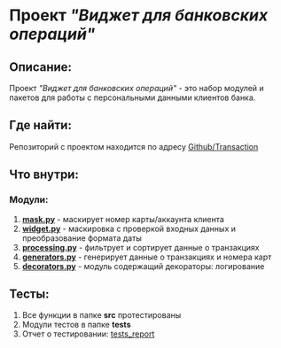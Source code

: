 # Проект *"Виджет для банковских операций"*

## Описание:

Проект *"Виджет для банковских операций"* - это набор модулей и пакетов для работы
с персональными данными клиентов банка.

## Где найти:

Репозиторий с проектом находится по адресу [Github/Transaction](https://github.com/AmirGadzhimirzaev/Transactions.git)

## Что внутри:

### Модули:

1. **[mask.py](src/mask.py)** - маскирует номер карты/аккаунта клиента
2. **[widget.py](src/widget.py)** - маскировка с проверкой входных данных и преобразование формата даты
3. **[processing.py](src/processing.py)** - фильтрует и сортирует данные о транзакциях
4. **[generators.py](src/generators.py)** - генерирует данные о транзакциях и номера карт
5. **[decorators.py](src/decorators.py)** - модуль содержащий декораторы: логирование

## Тесты:

1. Все функции в папке **src** протестированы
2. Модули тестов в папке **tests**
3. Отчет о тестировании: [tests_report](http://localhost:63342/Transactions/htmlcov/index.html?_ijt=h7glan3dd8im6u77lg6s4fu07&_ij_reload=RELOAD_ON_SAVE)